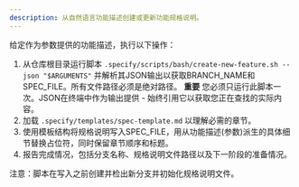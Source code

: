 ```yaml
---
description: 从自然语言功能描述创建或更新功能规格说明。
---
```


给定作为参数提供的功能描述，执行以下操作：

1. 从仓库根目录运行脚本 `.specify/scripts/bash/create-new-feature.sh --json "$ARGUMENTS"` 并解析其JSON输出以获取BRANCH_NAME和SPEC_FILE。所有文件路径必须是绝对路径。
  **重要** 您必须只运行此脚本一次。JSON在终端中作为输出提供 - 始终引用它以获取您正在查找的实际内容。
2. 加载 `.specify/templates/spec-template.md` 以理解必需的章节。
3. 使用模板结构将规格说明写入SPEC_FILE，用从功能描述(参数)派生的具体细节替换占位符，同时保留章节顺序和标题。
4. 报告完成情况，包括分支名称、规格说明文件路径以及下一阶段的准备情况。

注意：脚本在写入之前创建并检出新分支并初始化规格说明文件。
